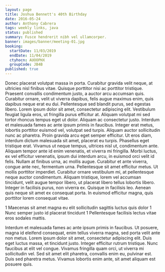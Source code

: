 ```yaml
---
layout: page
title: Joshua Bennett's 40th Birthday
date: 2016-05-24
author: Anthony Cabrera
tags: weekly links, java
status: published
summary: Fusce hendrerit nibh vel ullamcorper.
banner: images/banner/meeting-01.jpg
booking:
  startDate: 11/03/2019
  endDate: 11/04/2019
  ctyhocn: AUOOPHX
  groupCode: JB4B
published: true
---
```

Donec placerat volutpat massa in porta. Curabitur gravida velit neque, at ultricies nisl finibus vitae. Quisque porttitor nisi ac porttitor tristique. Praesent convallis condimentum justo, a auctor arcu accumsan quis. Curabitur ornare, velit ut viverra dapibus, felis augue maximus enim, quis dapibus neque erat eu dui. Pellentesque sed blandit purus, sed egestas libero. Lorem ipsum dolor sit amet, consectetur adipiscing elit. Vestibulum feugiat ligula eros, ut fringilla purus efficitur at. Aliquam volutpat mi sed tortor rhoncus tempus eget ut dolor. Aliquam ac consectetur justo. Interdum et malesuada fames ac ante ipsum primis in faucibus. Integer erat metus, lobortis porttitor euismod vel, volutpat sed turpis. Aliquam auctor sollicitudin nunc ac pharetra. Proin gravida arcu eget semper efficitur. Ut eros diam, interdum dictum malesuada sit amet, placerat eu turpis. Phasellus eget tristique erat.
Vivamus ut neque tempus, ultrices nisl ut, condimentum ante. Aliquam tempor ante id enim venenatis, et viverra mi fringilla. Morbi luctus, ex vel efficitur venenatis, ipsum dui interdum arcu, in euismod orci velit id felis. Nullam at finibus urna, ac mollis augue. Curabitur et ante viverra, congue ante nec, fermentum urna. Pellentesque sit amet efficitur metus. Ut mollis porttitor imperdiet. Curabitur ornare vestibulum mi, at pellentesque neque auctor condimentum. Aliquam tristique, lorem vel accumsan tincidunt, velit augue tempor libero, ut placerat libero tellus lobortis libero. Integer in facilisis purus, non viverra ex. Quisque in facilisis leo. Aenean quis neque sit amet ex consequat porta. In euismod efficitur magna, quis porttitor lorem consequat vitae.

1 Maecenas sit amet magna eu elit sollicitudin sagittis luctus quis dolor
1 Nunc semper justo id placerat tincidunt
1 Pellentesque facilisis lectus vitae eros sodales mattis.

Interdum et malesuada fames ac ante ipsum primis in faucibus. Ut posuere, magna id eleifend consequat, enim tellus viverra magna, sed porta velit ante non metus. Lorem ipsum dolor sit amet, consectetur adipiscing elit. Duis eget luctus massa, et tincidunt justo. Integer efficitur rutrum tristique. Nunc faucibus at elit vel congue. Vivamus fringilla quam orci, ut viverra mi sollicitudin vel. Sed sit amet elit pharetra, convallis enim eu, pulvinar est. Duis sed pharetra metus. Vivamus lobortis enim ante, sit amet aliquam est posuere quis.
